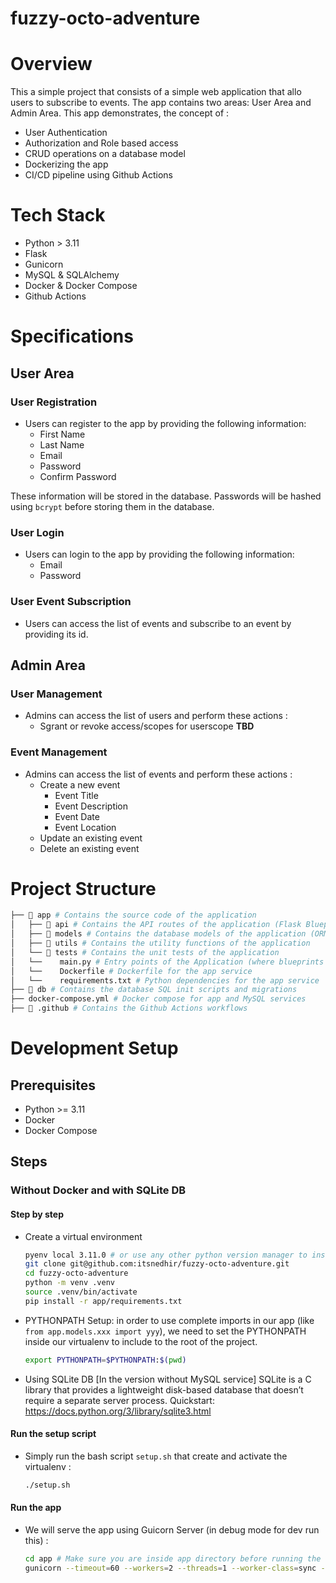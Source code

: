 # fuzzy-octo-adventure

# Overview 

This a simple project that consists of a simple web application that allo users to subscribe to events. 
The app contains two areas: User Area and Admin Area. This app demonstrates, the concept of :
- User Authentication
- Authorization and Role based access
- CRUD operations on a database model
- Dockerizing the app 
- CI/CD pipeline using Github Actions


# Tech Stack
- Python > 3.11
- Flask
- Gunicorn
- MySQL & SQLAlchemy
- Docker & Docker Compose
- Github Actions

# Specifications

## User Area

### User Registration
- Users can register to the app by providing the following information:
    - First Name
    - Last Name
    - Email
    - Password
    - Confirm Password

These information will be stored in the database. Passwords will be hashed using `bcrypt` before storing them in the database.

### User Login
- Users can login to the app by providing the following information:
    - Email
    - Password

### User Event Subscription
- Users can access the list of events and subscribe to an event by providing its id.


## Admin Area

### User Management
- Admins can access the list of users and perform these actions : 
    - Sgrant or revoke access/scopes for userscope **TBD** 

### Event Management
- Admins can access the list of events and perform these actions : 
    - Create a new event
        - Event Title
        - Event Description
        - Event Date
        - Event Location
    - Update an existing event
    - Delete an existing event


# Project Structure

```bash
├── 📁 app # Contains the source code of the application 
│   ├── 📁 api # Contains the API routes of the application (Flask Blueprints)
│   ├── 📁 models # Contains the database models of the application (ORM SQL Alchemy)
│   ├── 📁 utils # Contains the utility functions of the application
│   └── 📁 tests # Contains the unit tests of the application
│   └──    main.py # Entry points of the Application (where blueprints are registered)
│   └──    Dockerfile # Dockerfile for the app service
│   └──    requirements.txt # Python dependencies for the app service
├── 📁 db # Contains the database SQL init scripts and migrations 
├── docker-compose.yml # Docker compose for app and MySQL services
├── 📁 .github # Contains the Github Actions workflows
```


# Development Setup

## Prerequisites
- Python >= 3.11
- Docker
- Docker Compose

## Steps
### Without Docker and with SQLite DB
#### Step by step
- Create a virtual environment
    ```bash
    pyenv local 3.11.0 # or use any other python version manager to install python 3.11.0
    git clone git@github.com:itsnedhir/fuzzy-octo-adventure.git
    cd fuzzy-octo-adventure
    python -m venv .venv
    source .venv/bin/activate
    pip install -r app/requirements.txt
    ```
- PYTHONPATH Setup: in order to use complete imports in our app (like `from app.models.xxx import yyy`), we need to set the PYTHONPATH inside our virtualenv to include to the root of the project. 
    ```bash
    export PYTHONPATH=$PYTHONPATH:$(pwd)
    ```

- Using SQLite DB [In the version without MySQL service]
SQLite is a C library that provides a lightweight disk-based database that doesn’t require a separate server process. 
Quickstart: https://docs.python.org/3/library/sqlite3.html 
#### Run the setup script
- Simply run the bash script `setup.sh` that create and activate the virtualenv :
    ```bash
    ./setup.sh
    ```

#### Run the app
- We will serve the app using Guicorn Server (in debug mode for dev run this) : 
    ```bash
    cd app # Make sure you are inside app directory before running the command
    gunicorn --timeout=60 --workers=2 --threads=1 --worker-class=sync -b 0.0.0.0:5000 --log-level DEBUG --reload main:app
    ```













